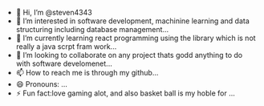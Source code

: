 - 👋 Hi, I’m @steven4343
- 👀 I’m interested in software development, machinine learning and data structuring including database management...
- 🌱 I’m currently learning react programming using the library which is not really a java scrpt fram work...
- 💞️ I’m looking to collaborate on any project thats godd anything to do with software develomenet...
- 📫 How to reach me is through my github...
- 😄 Pronouns: ...
- ⚡ Fun fact:love gaming alot, and also basket ball is my hoble for ...

<!---
steven4343/steven4343 is a ✨ special ✨ repository because its `README.md` (this file) appears on your GitHub profile.
You can click the Preview link to take a look at your changes.
--->
